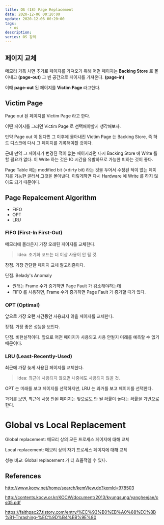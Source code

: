 ```yaml
---
title: OS (18) Page Replacement
date: 2020-12-06 00:20:00
update: 2020-12-06 00:20:00
tags:
  - os
description:
series: OS 강의
---
```


## 페이지 교체

메모리 가득 차면 추가로 페이지를 가져오기 위해 어떤 페이지는 **Backing Store** 로 몰아내고 **(page-out)** 그 빈 공간으로 페이지를 가져온다. **(page-in)**

이때 **page-out** 된 페이지를 **Victim Page** 라고한다.

## Victim Page

Page out 된 페이지를 Victim Page 라고 한다.

어떤 페이지를 그러면 Victim Page 로 선택해야할지 생각해보자.

만약 Page out 이 된다면 그 이후에 몰아내진 Victim Page 는 Backing Store, 즉 하드 디스크에 다시 그 페이지를 기록해야할 것이다.

근대 만약 그 페이지가 변경된 적이 없는 페이지라면 다시 Backing Store 에 Write 를 할 필요가 없다. 이 Write 하는 것은 IO 시간을 유발하므로 가능한 피하는 것이 좋다.

Page Table 에는 modified bit (=dirty bit) 라는 것을 두어서 수정된 적이 없는 페이지를 가능한 골라서 그것을 몰아낸다. 이렇게하면 다시 Hardware 에 Write 를 하지 않아도 되기 때문이다.

## Page Repalcement Algorithm

- FIFO
- OPT
- LRU

### FIFO (First-In First-Out)

메모리에 올라온지 가장 오래된 페이지를 교체한다.

> Idea: 초기화 코드는 더 이상 사용이 안 될 것.

장점. 가장 간단한 페이지 교체 알고리즘이다.

단점. Belady's Anomaly

- 원래는 Frame 수가 증가하면 Page Fault 가 감소해야하는데
- FIFO 를 사용하면, Frame 수가 증가하면 Page Fault 가 증가할 때가 있다.

### OPT (Optimal)

앞으로 가장 오랜 시간동안 사용되지 않을 페이지를 교체한다.

장점. 가장 좋은 성능을 보인다.

단점. 비현실적이다. 앞으로 어떤 페이지가 사용되고 사용 안될지 미래를 예측할 수 없기 때문이다.

### LRU (Least-Recently-Used)

최근에 가장 늦게 사용된 페이지를 교체한다.

> Idea: 최근에 사용되지 않으면 나중에도 사용되지 않을 것.

OPT 는 미래를 보고 페이지를 선택하지만, LRU 는 과거를 보고 페이지를 선택한다.

과거를 보면, 최근에 사용 안된 페이지는 앞으로도 안 될 확률이 높다는 확률을 기반으로 한다.

# Global vs Local Replacement

Global replacement: 메모리 상의 모든 프로세스 페이지에 대해 교체

Local replacement: 메모리 상의 자기 프로세스 페이지에 대해 교체

성능 비교: Global replacement 가 더 효율적일 수 있다.

## References

http://www.kocw.net/home/search/kemView.do?kemId=978503

http://contents.kocw.or.kr/KOCW/document/2013/kyungsung/yangheejae/os05.pdf

https://faithpac27.tistory.com/entry/%EC%93%B0%EB%A0%88%EC%8B%B1-Thrashing-%EC%9D%B4%EB%9E%80
